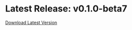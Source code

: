 # Latest Release: v0.1.0-beta7

[Download Latest Version](https://github.com/three-sixty-five-labs/pixid-lightroom-plugin-releases/releases/latest/download/pixid-auto-export-v0.1.0-beta7.zip)

